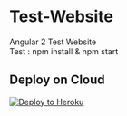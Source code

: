 # Test-Website
Angular 2 Test Website </BR>
Test :  npm install & npm start 

## Deploy on Cloud

[![Deploy to Heroku](https://www.herokucdn.com/deploy/button.png)](https://heroku.com/deploy)
